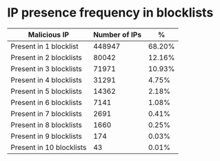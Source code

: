 # IP presence frequency in blocklists
| Malicious IP | Number of IPs | % |
|----|----|----|
| Present in 1 blocklist | 448947 | 68.20% |
| Present in 2 blocklists | 80042 | 12.16% |
| Present in 3 blocklists | 71971 | 10.93% |
| Present in 4 blocklists | 31291 | 4.75% |
| Present in 5 blocklists | 14362 | 2.18% |
| Present in 6 blocklists | 7141 | 1.08% |
| Present in 7 blocklists | 2691 | 0.41% |
| Present in 8 blocklists | 1660 | 0.25% |
| Present in 9 blocklists | 174 | 0.03% |
| Present in 10 blocklists | 43 | 0.01% |
